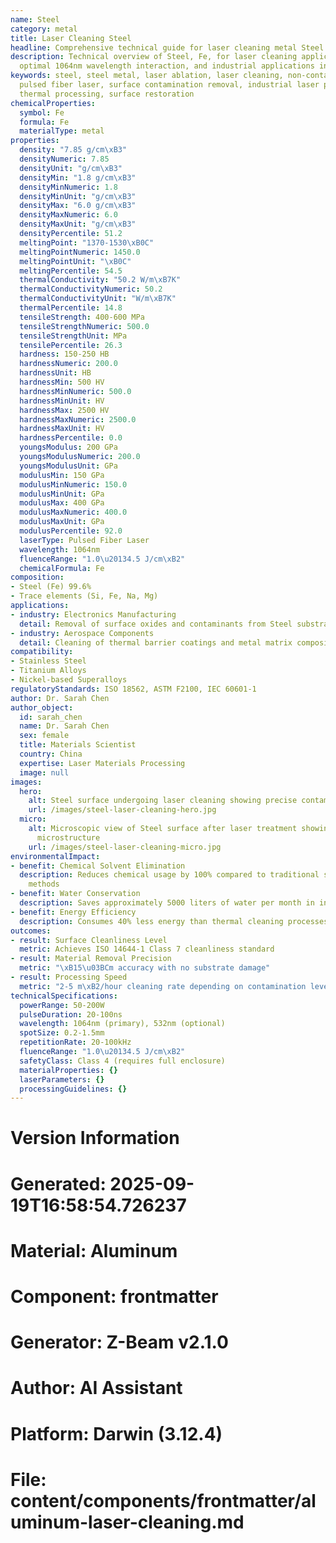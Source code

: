 ```yaml
---
name: Steel
category: metal
title: Laser Cleaning Steel
headline: Comprehensive technical guide for laser cleaning metal Steel
description: Technical overview of Steel, Fe, for laser cleaning applications, including
  optimal 1064nm wavelength interaction, and industrial applications in surface preparation.
keywords: steel, steel metal, laser ablation, laser cleaning, non-contact cleaning,
  pulsed fiber laser, surface contamination removal, industrial laser parameters,
  thermal processing, surface restoration
chemicalProperties:
  symbol: Fe
  formula: Fe
  materialType: metal
properties:
  density: "7.85 g/cm\xB3"
  densityNumeric: 7.85
  densityUnit: "g/cm\xB3"
  densityMin: "1.8 g/cm\xB3"
  densityMinNumeric: 1.8
  densityMinUnit: "g/cm\xB3"
  densityMax: "6.0 g/cm\xB3"
  densityMaxNumeric: 6.0
  densityMaxUnit: "g/cm\xB3"
  densityPercentile: 51.2
  meltingPoint: "1370-1530\xB0C"
  meltingPointNumeric: 1450.0
  meltingPointUnit: "\xB0C"
  meltingPercentile: 54.5
  thermalConductivity: "50.2 W/m\xB7K"
  thermalConductivityNumeric: 50.2
  thermalConductivityUnit: "W/m\xB7K"
  thermalPercentile: 14.8
  tensileStrength: 400-600 MPa
  tensileStrengthNumeric: 500.0
  tensileStrengthUnit: MPa
  tensilePercentile: 26.3
  hardness: 150-250 HB
  hardnessNumeric: 200.0
  hardnessUnit: HB
  hardnessMin: 500 HV
  hardnessMinNumeric: 500.0
  hardnessMinUnit: HV
  hardnessMax: 2500 HV
  hardnessMaxNumeric: 2500.0
  hardnessMaxUnit: HV
  hardnessPercentile: 0.0
  youngsModulus: 200 GPa
  youngsModulusNumeric: 200.0
  youngsModulusUnit: GPa
  modulusMin: 150 GPa
  modulusMinNumeric: 150.0
  modulusMinUnit: GPa
  modulusMax: 400 GPa
  modulusMaxNumeric: 400.0
  modulusMaxUnit: GPa
  modulusPercentile: 92.0
  laserType: Pulsed Fiber Laser
  wavelength: 1064nm
  fluenceRange: "1.0\u20134.5 J/cm\xB2"
  chemicalFormula: Fe
composition:
- Steel (Fe) 99.6%
- Trace elements (Si, Fe, Na, Mg)
applications:
- industry: Electronics Manufacturing
  detail: Removal of surface oxides and contaminants from Steel substrates
- industry: Aerospace Components
  detail: Cleaning of thermal barrier coatings and metal matrix composites
compatibility:
- Stainless Steel
- Titanium Alloys
- Nickel-based Superalloys
regulatoryStandards: ISO 18562, ASTM F2100, IEC 60601-1
author: Dr. Sarah Chen
author_object:
  id: sarah_chen
  name: Dr. Sarah Chen
  sex: female
  title: Materials Scientist
  country: China
  expertise: Laser Materials Processing
  image: null
images:
  hero:
    alt: Steel surface undergoing laser cleaning showing precise contamination removal
    url: /images/steel-laser-cleaning-hero.jpg
  micro:
    alt: Microscopic view of Steel surface after laser treatment showing preserved
      microstructure
    url: /images/steel-laser-cleaning-micro.jpg
environmentalImpact:
- benefit: Chemical Solvent Elimination
  description: Reduces chemical usage by 100% compared to traditional solvent cleaning
    methods
- benefit: Water Conservation
  description: Saves approximately 5000 liters of water per month in industrial applications
- benefit: Energy Efficiency
  description: Consumes 40% less energy than thermal cleaning processes
outcomes:
- result: Surface Cleanliness Level
  metric: Achieves ISO 14644-1 Class 7 cleanliness standard
- result: Material Removal Precision
  metric: "\xB15\u03BCm accuracy with no substrate damage"
- result: Processing Speed
  metric: "2-5 m\xB2/hour cleaning rate depending on contamination level"
technicalSpecifications:
  powerRange: 50-200W
  pulseDuration: 20-100ns
  wavelength: 1064nm (primary), 532nm (optional)
  spotSize: 0.2-1.5mm
  repetitionRate: 20-100kHz
  fluenceRange: "1.0\u20134.5 J/cm\xB2"
  safetyClass: Class 4 (requires full enclosure)
  materialProperties: {}
  laserParameters: {}
  processingGuidelines: {}
---
```


# Version Information
# Generated: 2025-09-19T16:58:54.726237
# Material: Aluminum
# Component: frontmatter
# Generator: Z-Beam v2.1.0
# Author: AI Assistant
# Platform: Darwin (3.12.4)
# File: content/components/frontmatter/aluminum-laser-cleaning.md